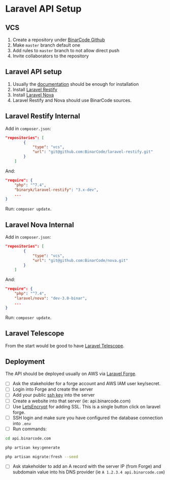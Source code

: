 # Laravel API Setup

## VCS

1. Create a repository under [BinarCode Github](https://github.com/binarcode)
2. Make `master` branch default one
3. Add rules to `master` branch to not allow direct push
4. Invite collaborators to the repository


## Laravel API setup

1. Usually the [documentation](https://laravel.com/docs/7.x#installation) should be enough for installation
2. Install [Laravel Restify](https://restify.binarcode.com/docs/3.0/quickstart.html)
3. Install [Laravel Nova](https://nova.laravel.com/docs/3.0/installation.html)
4. Laravel Restify and Nova should use BinarCode sources.


## Laravel Restify Internal
Add in `composer.json`:
```json
"repositories": [
        {
            "type": "vcs",
            "url": "git@github.com:BinarCode/laravel-restify.git"
        }
    ]
```
And: 
```json
"require": {
    "php": "^7.4",
    "binaryk/laravel-restify": "3.x-dev",
    ...  
}
```

Run: `composer update`.

## Laravel Nova Internal
Add in `composer.json`:
```json
"repositories": [
        {
            "type": "vcs",
            "url": "git@github.com:BinarCode/nova.git"
        }
    ]
```
And: 
```json
"require": {
    "php": "^7.4",
    "laravel/nova": "dev-3.0-binar",
    ...  
}
```

Run: `composer update`.


## Laravel Telescope

From the start would be good to have [Laravel Telescope](https://laravel.com/docs/7.x/telescope).


## Deployment

The API should be deployed usually on AWS via [Laravel Forge](https://forge.laravel.com/).

- [ ] Ask the stakeholder for a forge account and AWS IAM user key/secret. 
- [ ] Login into Forge and create the server
- [ ] Add your public [ssh key](https://forge.laravel.com/servers/364535#/keys) into the server
- [ ] Create a website into that server (ie: api.binarcode.com)
- [ ] Use [LetsEncrypt](https://letsencrypt.org/) for adding SSL. This is a single button click on laravel forge.
- [ ] SSH login and make sure you have configured the database connection into `.env`
- [ ] Run commands:

```bash
cd api.binarcode.com

php artisan key:generate

php artisan migrate:fresh --seed
```

- [ ] Ask stakeholder to add an A record with the server IP (from Forge) and subdomain value into his DNS provider (ie `A 1.2.3.4 api.binarcode.com`)
